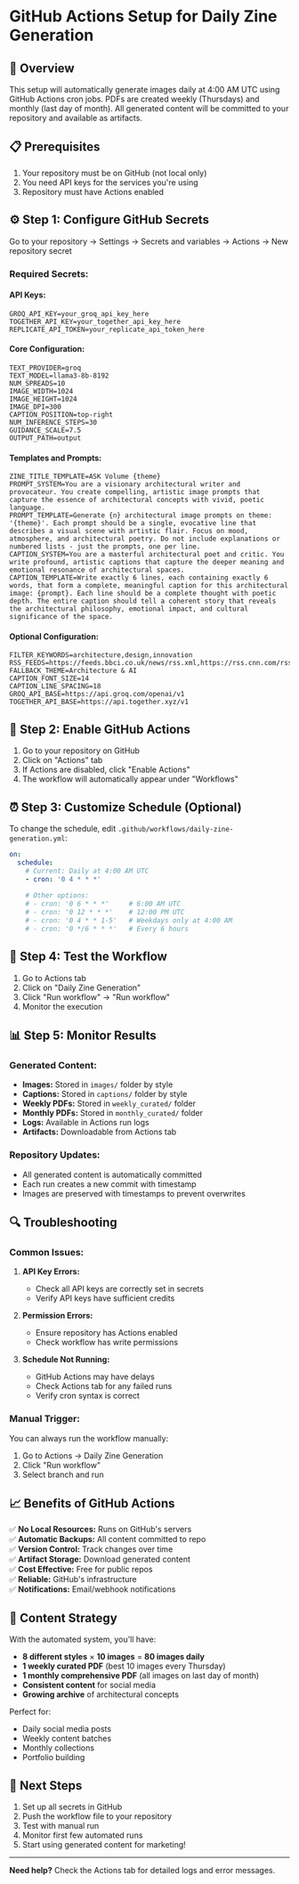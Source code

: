 # GitHub Actions Setup for Daily Zine Generation

## 🚀 Overview
This setup will automatically generate images daily at 4:00 AM UTC using GitHub Actions cron jobs. PDFs are created weekly (Thursdays) and monthly (last day of month). All generated content will be committed to your repository and available as artifacts.

## 📋 Prerequisites
1. Your repository must be on GitHub (not local only)
2. You need API keys for the services you're using
3. Repository must have Actions enabled

## ⚙️ Step 1: Configure GitHub Secrets

Go to your repository → Settings → Secrets and variables → Actions → New repository secret

### Required Secrets:

#### **API Keys:**
```
GROQ_API_KEY=your_groq_api_key_here
TOGETHER_API_KEY=your_together_api_key_here
REPLICATE_API_TOKEN=your_replicate_api_token_here
```

#### **Core Configuration:**
```
TEXT_PROVIDER=groq
TEXT_MODEL=llama3-8b-8192
NUM_SPREADS=10
IMAGE_WIDTH=1024
IMAGE_HEIGHT=1024
IMAGE_DPI=300
CAPTION_POSITION=top-right
NUM_INFERENCE_STEPS=30
GUIDANCE_SCALE=7.5
OUTPUT_PATH=output
```

#### **Templates and Prompts:**
```
ZINE_TITLE_TEMPLATE=ASK Volume {theme}
PROMPT_SYSTEM=You are a visionary architectural writer and provocateur. You create compelling, artistic image prompts that capture the essence of architectural concepts with vivid, poetic language.
PROMPT_TEMPLATE=Generate {n} architectural image prompts on theme: '{theme}'. Each prompt should be a single, evocative line that describes a visual scene with artistic flair. Focus on mood, atmosphere, and architectural poetry. Do not include explanations or numbered lists - just the prompts, one per line.
CAPTION_SYSTEM=You are a masterful architectural poet and critic. You write profound, artistic captions that capture the deeper meaning and emotional resonance of architectural spaces.
CAPTION_TEMPLATE=Write exactly 6 lines, each containing exactly 6 words, that form a complete, meaningful caption for this architectural image: {prompt}. Each line should be a complete thought with poetic depth. The entire caption should tell a coherent story that reveals the architectural philosophy, emotional impact, and cultural significance of the space.
```

#### **Optional Configuration:**
```
FILTER_KEYWORDS=architecture,design,innovation
RSS_FEEDS=https://feeds.bbci.co.uk/news/rss.xml,https://rss.cnn.com/rss/edition.rss
FALLBACK_THEME=Architecture & AI
CAPTION_FONT_SIZE=14
CAPTION_LINE_SPACING=18
GROQ_API_BASE=https://api.groq.com/openai/v1
TOGETHER_API_BASE=https://api.together.xyz/v1
```

## 🔧 Step 2: Enable GitHub Actions

1. Go to your repository on GitHub
2. Click on "Actions" tab
3. If Actions are disabled, click "Enable Actions"
4. The workflow will automatically appear under "Workflows"

## ⏰ Step 3: Customize Schedule (Optional)

To change the schedule, edit `.github/workflows/daily-zine-generation.yml`:

```yaml
on:
  schedule:
    # Current: Daily at 4:00 AM UTC
    - cron: '0 4 * * *'
    
    # Other options:
    # - cron: '0 6 * * *'     # 6:00 AM UTC
    # - cron: '0 12 * * *'    # 12:00 PM UTC
    # - cron: '0 4 * * 1-5'   # Weekdays only at 4:00 AM
    # - cron: '0 */6 * * *'   # Every 6 hours
```

## 🎯 Step 4: Test the Workflow

1. Go to Actions tab
2. Click on "Daily Zine Generation"
3. Click "Run workflow" → "Run workflow"
4. Monitor the execution

## 📊 Step 5: Monitor Results

### **Generated Content:**
- **Images:** Stored in `images/` folder by style
- **Captions:** Stored in `captions/` folder by style
- **Weekly PDFs:** Stored in `weekly_curated/` folder
- **Monthly PDFs:** Stored in `monthly_curated/` folder
- **Logs:** Available in Actions run logs
- **Artifacts:** Downloadable from Actions tab

### **Repository Updates:**
- All generated content is automatically committed
- Each run creates a new commit with timestamp
- Images are preserved with timestamps to prevent overwrites

## 🔍 Troubleshooting

### **Common Issues:**

1. **API Key Errors:**
   - Check all API keys are correctly set in secrets
   - Verify API keys have sufficient credits

2. **Permission Errors:**
   - Ensure repository has Actions enabled
   - Check workflow has write permissions

3. **Schedule Not Running:**
   - GitHub Actions may have delays
   - Check Actions tab for any failed runs
   - Verify cron syntax is correct

### **Manual Trigger:**
You can always run the workflow manually:
1. Go to Actions → Daily Zine Generation
2. Click "Run workflow"
3. Select branch and run

## 📈 Benefits of GitHub Actions

✅ **No Local Resources:** Runs on GitHub's servers  
✅ **Automatic Backups:** All content committed to repo  
✅ **Version Control:** Track changes over time  
✅ **Artifact Storage:** Download generated content  
✅ **Cost Effective:** Free for public repos  
✅ **Reliable:** GitHub's infrastructure  
✅ **Notifications:** Email/webhook notifications  

## 🎨 Content Strategy

With the automated system, you'll have:
- **8 different styles** × **10 images** = **80 images daily**
- **1 weekly curated PDF** (best 10 images every Thursday)
- **1 monthly comprehensive PDF** (all images on last day of month)
- **Consistent content** for social media
- **Growing archive** of architectural concepts

Perfect for:
- Daily social media posts
- Weekly content batches
- Monthly collections
- Portfolio building

## 🔄 Next Steps

1. Set up all secrets in GitHub
2. Push the workflow file to your repository
3. Test with manual run
4. Monitor first few automated runs
5. Start using generated content for marketing!

---

**Need help?** Check the Actions tab for detailed logs and error messages. 